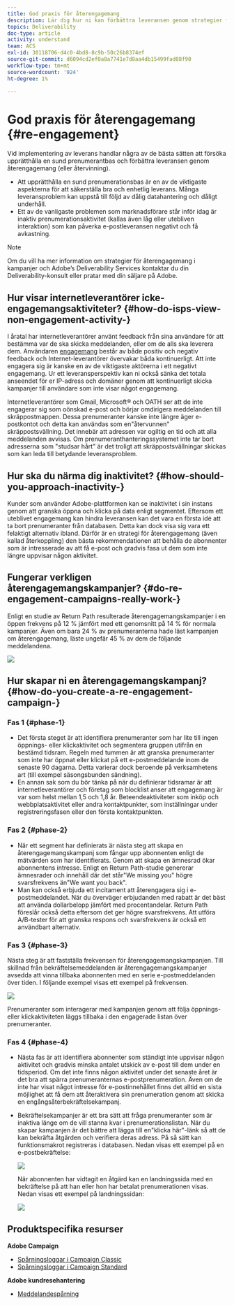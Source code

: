 ```yaml
---
title: God praxis för återengagemang
description: Lär dig hur ni kan förbättra leveransen genom strategier för återengagemang.
topics: Deliverability
doc-type: article
activity: understand
team: ACS
exl-id: 30118706-d4c0-4bd8-8c9b-50c26b8374ef
source-git-commit: d6094cd2ef0a8a7741e7d8aa4db15499fad08f90
workflow-type: tm+mt
source-wordcount: '924'
ht-degree: 1%

---
```


# God praxis för återengagemang {#re-engagement}

Vid implementering av leverans handlar några av de bästa sätten att försöka upprätthålla en sund prenumerantbas och förbättra leveransen genom återengagemang (eller återvinning).

* Att upprätthålla en sund prenumerationsbas är en av de viktigaste aspekterna för att säkerställa bra och enhetlig leverans. Många leveransproblem kan uppstå till följd av dålig datahantering och dåligt underhåll.
* Ett av de vanligaste problemen som marknadsförare står inför idag är inaktiv prenumerationsaktivitet (kallas även låg eller utebliven interaktion) som kan påverka e-postleveransen negativt och få avkastning.

>[!NOTE]
>
>Om du vill ha mer information om strategier för återengagemang i kampanjer och Adobe’s Deliverability Services kontaktar du din Deliverability-konsult eller pratar med din säljare på Adobe.

## Hur visar internetleverantörer icke-engagemangsaktiviteter? {#how-do-isps-view-non-engagement-activity-}

I åratal har internetleverantörer använt feedback från sina användare för att bestämma var de ska skicka meddelanden, eller om de alls ska leverera dem. Användaren [engagemang](/help/engagement.md) består av både positiv och negativ feedback och Internet-leverantörer övervakar båda kontinuerligt. Att inte engagera sig är kanske en av de viktigaste aktörerna i ett negativt engagemang. Ur ett leveransperspektiv kan ni också sänka det totala anseendet för er IP-adress och domäner genom att kontinuerligt skicka kampanjer till användare som inte visar något engagemang.

Internetleverantörer som Gmail, Microsoft® och OATH ser att de inte engagerar sig som oönskad e-post och börjar omdirigera meddelanden till skräppostmappen. Dessa prenumeranter kanske inte längre äger e-postkontot och detta kan användas som en&quot;återvunnen&quot; skräppostsvällning. Det innebär att adressen var ogiltig en tid och att alla meddelanden avvisas. Om prenumeranthanteringssystemet inte tar bort adresserna som &quot;studsar hårt&quot; är det troligt att skräppostsvällningar skickas som kan leda till betydande leveransproblem.

## Hur ska du närma dig inaktivitet? {#how-should-you-approach-inactivity-}

Kunder som använder Adobe-plattformen kan se inaktivitet i sin instans genom att granska öppna och klicka på data enligt segmentet. Eftersom ett uteblivet engagemang kan hindra leveransen kan det vara en första idé att ta bort prenumeranter från databasen. Detta kan dock visa sig vara ett felaktigt alternativ ibland. Därför är en strategi för återengagemang (även kallad återkoppling) den bästa rekommendationen att behålla de abonnenter som är intresserade av att få e-post och gradvis fasa ut dem som inte längre uppvisar någon aktivitet.

## Fungerar verkligen återengagemangskampanjer? {#do-re-engagement-campaigns-really-work-}

Enligt en studie av Return Path resulterade återengagemangskampanjer i en öppen frekvens på 12 % jämfört med ett genomsnitt på 14 % för normala kampanjer. Även om bara 24 % av prenumeranterna hade läst kampanjen om återengagemang, läste ungefär 45 % av dem de följande meddelandena.

![](../../help/assets/deliverability_implementation_1.png)

## Hur skapar ni en återengagemangskampanj? {#how-do-you-create-a-re-engagement-campaign-}

### Fas 1 {#phase-1}

* Det första steget är att identifiera prenumeranter som har lite till ingen öppnings- eller klickaktivitet och segmentera gruppen utifrån en bestämd tidsram. Regeln med tummen är att granska prenumeranter som inte har öppnat eller klickat på ett e-postmeddelande inom de senaste 90 dagarna. Detta varierar dock beroende på verksamhetens art (till exempel säsongsbunden sändning).
* En annan sak som du bör tänka på när du definierar tidsramar är att internetleverantörer och företag som blocklist anser att engagemang är var som helst mellan 1,5 och 1,8 år. Beteendeaktiviteter som inköp och webbplatsaktivitet eller andra kontaktpunkter, som inställningar under registreringsfasen eller den första kontaktpunkten.

### Fas 2 {#phase-2}

* När ett segment har definierats är nästa steg att skapa en återengagemangskampanj som fångar upp abonnenten enligt de mätvärden som har identifierats. Genom att skapa en ämnesrad ökar abonnentens intresse. Enligt en Return Path-studie genererar ämnesrader och innehåll där det står&quot;We missing you&quot; högre svarsfrekvens än&quot;We want you back&quot;.
* Man kan också erbjuda ett incitament att återengagera sig i e-postmeddelandet. När du överväger erbjudanden med rabatt är det bäst att använda dollarbelopp jämfört med procentandelar. Return Path föreslår också detta eftersom det ger högre svarsfrekvens. Att utföra A/B-tester för att granska respons och svarsfrekvens är också ett användbart alternativ.

### Fas 3 {#phase-3}

Nästa steg är att fastställa frekvensen för återengagemangskampanjen. Till skillnad från bekräftelsemeddelanden är återengagemangskampanjer avsedda att vinna tillbaka abonnenten med en serie e-postmeddelanden över tiden. I följande exempel visas ett exempel på frekvensen.

![](../../help/assets/deliverability_implementation_2.png)

Prenumeranter som interagerar med kampanjen genom att följa öppnings- eller klickaktiviteten läggs tillbaka i den engagerade listan över prenumeranter.

### Fas 4 {#phase-4}

* Nästa fas är att identifiera abonnenter som ständigt inte uppvisar någon aktivitet och gradvis minska antalet utskick av e-post till dem under en tidsperiod. Om det inte finns någon aktivitet under det senaste året är det bra att spärra prenumeranternas e-postprenumeration. Även om de inte har visat något intresse för e-postinnehållet finns det alltid en sista möjlighet att få dem att återaktivera sin prenumeration genom att skicka en engångsåterbekräftelsekampanj.
* Bekräftelsekampanjer är ett bra sätt att fråga prenumeranter som är inaktiva länge om de vill stanna kvar i prenumerationslistan. När du skapar kampanjen är det bättre att lägga till en&quot;klicka här&quot;-länk så att de kan bekräfta åtgärden och verifiera deras adress. På så sätt kan funktionsmakrot registreras i databasen. Nedan visas ett exempel på en e-postbekräftelse:

   ![](../../help/assets/deliverability_implementation_3.png)

   När abonnenten har vidtagit en åtgärd kan en landningssida med en bekräftelse på att han eller hon har betalat prenumerationen visas. Nedan visas ett exempel på landningssidan:

   ![](../../help/assets/deliverability_implementation_4.png)

## Produktspecifika resurser

**Adobe Campaign**

* [Spårningsloggar i Campaign Classic](https://experienceleague.adobe.com/docs/campaign-classic/using/sending-messages/monitoring-deliveries/delivery-dashboard.html#tracking-logs)
* [Spårningsloggar i Campaign Standard](https://experienceleague.adobe.com/docs/campaign-standard/using/testing-and-sending/sending-and-tracking-messages/tracking-messages.html#tracking-logs)

**Adobe kundresehantering**

* [Meddelandespårning](https://experienceleague.adobe.com/docs/journey-optimizer/using/reporting/message-tracking.html)
